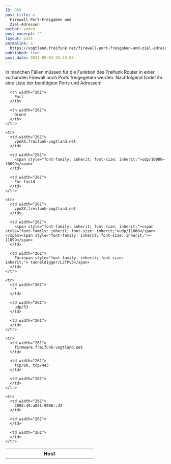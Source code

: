 ```yaml
---
ID: 859
post_title: >
  Firewall Port-Freigaben und
  Ziel-Adressen
author: andre
post_excerpt: ""
layout: post
permalink: >
  https://vogtland.freifunk.net/firewall-port-freigaben-und-ziel-adressen/
published: true
post_date: 2017-05-04 23:43:05
---
```

In manchen Fällen müssen für die Funktion des Freifunk Router in einer vorhanden Firewall noch Ports freigegeben werden. Nachfolgend findet ihr eine Liste der benötigten Ports und Adressen: <!--more-->   

<table>
  <tbody>
    <tr>
      <th width="261">
        Host
      </th>
      
      <th width="261">
        Port
      </th>
      
      <th width="261">
        Grund
      </th>
    </tr>
    
    <tr>
      <td width="261">
        vpnXX.freifunk-vogtland.net
      </td>
      
      <td width="261">
        <span style="font-family: inherit; font-size: inherit;">udp/10000–10099</span>
      </td>
      
      <td width="261">
        Für fastd
      </td>
    </tr>
    
    <tr>
      <td width="261">
        vpnXX.freifunk-vogtland.net
      </td>
      
      <td width="261">
        <span style="font-family: inherit; font-size: inherit;"><span style="font-family: inherit; font-size: inherit;">udp/11000</span></span><span style="font-family: inherit; font-size: inherit;">–11099</span>
      </td>
      
      <td width="261">
        Für<span style="font-family: inherit; font-size: inherit;"> tunneldigger/L2TPv3</span>
      </td>
    </tr>
    
    <tr>
      <td width="261">
        *
      </td>
      
      <td width="261">
        udp/53
      </td>
      
      <td width="261">
      </td>
    </tr>
    
    <tr>
      <td width="261">
        firmware.freifunk-vogtland.net
      </td>
      
      <td width="261">
        tcp/80, tcp/443
      </td>
      
      <td width="261">
      </td>
    </tr>
    
    <tr>
      <td width="261">
        2003:49:a051:9000::42
      </td>
      
      <td width="261">
      </td>
      
      <td width="261">
      </td>
    </tr>
  </tbody>
</table>